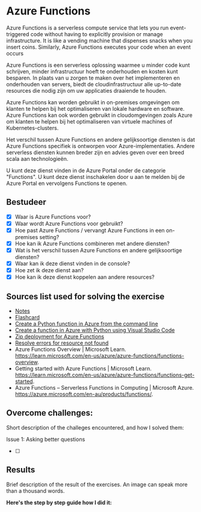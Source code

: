 # Azure Functions

Azure Functions is a serverless compute service that lets you run event-triggered code without having to explicitly provision or manage infrastructure. It is like a vending machine that dispenses snacks when you insert coins. Similarly, Azure Functions executes your code when an event occurs

Azure Functions is een serverless oplossing waarmee u minder code kunt schrijven, minder infrastructuur hoeft te onderhouden en kosten kunt besparen. In plaats van u zorgen te maken over het implementeren en onderhouden van servers, biedt de cloudinfrastructuur alle up-to-date resources die nodig zijn om uw applicaties draaiende te houden.

Azure Functions kan worden gebruikt in on-premises omgevingen om klanten te helpen bij het optimaliseren van lokale hardware en software. Azure Functions kan ook worden gebruikt in cloudomgevingen zoals Azure om klanten te helpen bij het optimaliseren van virtuele machines of Kubernetes-clusters.

Het verschil tussen Azure Functions en andere gelijksoortige diensten is dat Azure Functions specifiek is ontworpen voor Azure-implementaties. Andere serverless diensten kunnen breder zijn en advies geven over een breed scala aan technologieën.

U kunt deze dienst vinden in de Azure Portal onder de categorie "Functions". U kunt deze dienst inschakelen door u aan te melden bij de Azure Portal en vervolgens Functions te openen.

## Bestudeer

- [x] Waar is Azure Functions voor?
- [x] Waar wordt Azure Functions voor gebruikt?
- [x] Hoe past Azure Functions / vervangt Azure Functions in een on-premises setting?
- [x] Hoe kan ik Azure Functions combineren met andere diensten?
- [x] Wat is het verschil tussen Azure Functions en andere gelijksoortige diensten?
- [x] Waar kan ik deze dienst vinden in de console?
- [x] Hoe zet ik deze dienst aan?
- [x] Hoe kan ik deze dienst koppelen aan andere resources?

## Sources list used for solving the exercise

- [Notes]()
- [Flashcard]()
- [Create a Python function in Azure from the command line](https://learn.microsoft.com/en-us/azure/azure-functions/create-first-function-cli-python?tabs=azure-cli%2Cbash&pivots=python-mode-configuration)
- [Create a function in Azure with Python using Visual Studio Code](https://learn.microsoft.com/en-us/azure/azure-functions/create-first-function-vs-code-python?pivots=python-mode-configuration)
- [Zip deployment for Azure Functions](https://learn.microsoft.com/en-us/azure/azure-functions/deployment-zip-push)
- [Resolve errors for resource not found](https://learn.microsoft.com/en-us/azure/azure-resource-manager/troubleshooting/error-not-found?tabs=bicep)
- Azure Functions Overview | Microsoft Learn. https://learn.microsoft.com/en-us/azure/azure-functions/functions-overview.
- Getting started with Azure Functions | Microsoft Learn. https://learn.microsoft.com/en-us/azure/azure-functions/functions-get-started.
- Azure Functions – Serverless Functions in Computing | Microsoft Azure. https://azure.microsoft.com/en-au/products/functions/.

## Overcome challenges:

Short description of the challeges encountered, and how I solved them:

Issue 1: Asking better questions

- [ ]

## Results

Brief description of the result of the exercises. An image can speak more than a thousand words.

**Here's the step by step guide how I did it:**
